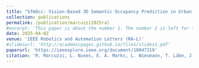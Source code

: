 ```yaml
---
title: "SfmOcc: Vision-Based 3D Semantic Occupancy Prediction in Urban Environments"
collection: publications
permalink: /publication/marcuzzi2025ral
#excerpt: 'This paper is about the number 1. The number 2 is left for future work.'
date: 2025-04-02
venue: 'IEEE Robotics and Automation Letters (RA-L)'
#slidesurl: 'http://academicpages.github.io/files/slides1.pdf'
paperurl: 'https://ieeexplore.ieee.org/document/10947319'
citation: 'R. Marcuzzi, L. Nunes, E. A. Marks, L. Wiesmann, T. Läbe, J. Behley, and C. Stachniss, “SfmOcc: Vision-Based 3D Semantic Occupancy Prediction in Urban Environments,” IEEE Robotics and Automation Letters (RA-L), 2025. doi:10.1109/LRA.2025.3557227'
---
```

